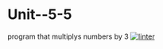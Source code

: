 # Unit--5-5
program that multiplys numbers by 3
[![linter](https://github.com/Jawal-Arcilla/Unit--5-5/workflows/linter/badge.svg)](https://github.com/marketplace/actions/super-linter)
